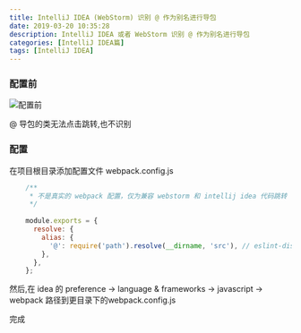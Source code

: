 ```yaml
---
title: IntelliJ IDEA (WebStorm) 识别 @ 作为别名进行导包 
date: 2019-03-20 10:35:28
description: IntelliJ IDEA 或者 WebStorm 识别 @ 作为别名进行导包
categories: [IntelliJ IDEA篇]
tags: [IntelliJ IDEA]
---
```


<!-- more -->
### 配置前
![配置前](//s3.joylau.cn:9000/blog/idea-support-alas-1.png)

@ 导包的类无法点击跳转,也不识别

### 配置
在项目根目录添加配置文件 webpack.config.js

```js
    /**
     * 不是真实的 webpack 配置，仅为兼容 webstorm 和 intellij idea 代码跳转
     */
    
    module.exports = {
      resolve: {
        alias: {
          '@': require('path').resolve(__dirname, 'src'), // eslint-disable-line
        },
      },
    };
```

然后,在 idea 的 preference -> language & frameworks -> javascript -> webpack 路径到更目录下的webpack.config.js

完成